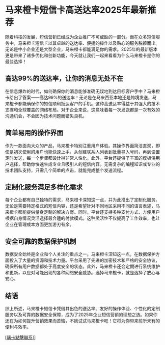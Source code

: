 # 马来橙卡短信卡高送达率2025年最新推荐

随着科技的发展，短信营销已经成为企业推广不可或缺的一部分。而在众多短信服务中，马来橙卡短信卡以其卓越的送达率、便捷的操作以及贴心的服务脱颖而出。无论是中小企业还是大型企业，马来橙卡都能满足你的需求。2025年的最新版本更是带来了诸多优化和创新功能，今天就让我们一起来看看为什么马来橙卡是你的最佳选择！

## 高达99%的送达率，让你的消息无处不在

在信息爆炸的时代，如何确保你的消息能够准确无误地到达目标客户手中？马来橙卡给出了答案——高达99%的送达率！无论是在马来西亚本地还是跨境发送，马来橙卡都能确保你的短信顺利抵达客户的手机。这种高送达率得益于其强大的技术支撑和全球覆盖的网络布局。对于企业来说，这意味着每一次发送都是一次有效的沟通机会，不会因为技术问题而错失良机。

## 简单易用的操作界面

作为一款面向大众的产品，马来橙卡特别注重用户体验。其操作界面简洁直观，即使是初次使用的用户也能快速上手。从创建联系人列表到批量导入号码，再到设置定时发送，每一个步骤都设计得非常人性化。此外，平台还提供了丰富的模板供用户选择，帮助你快速生成专业且吸引人的短信内容。无需复杂的编程知识或专业的技术团队支持，只需几个简单的点击，就能完成整个发送流程。

## 定制化服务满足多样化需求

每个企业都有自己独特的需求，马来橙卡深知这一点，并为此推出了定制化服务。无论是需要特定格式的短信内容，还是希望针对不同地区采用不同的语言表述，马来橙卡都能提供量身定制的解决方案。同时，平台还支持多种支付方式，方便用户根据自身情况灵活选择最合适的付款模式。这种灵活性不仅提高了工作效率，也让企业在管理成本方面更加游刃有余。

## 安全可靠的数据保护机制

数据安全始终是企业和个人关注的重点之一。马来橙卡深知这一点，在数据保护方面投入了大量的资源和技术力量。平台采用了先进的加密技术和严格的安全协议，确保所有用户数据都处于高度安全的状态。此外，马来橙卡还会定期进行系统维护和更新，以应对可能出现的各种网络安全威胁。选择马来橙卡，就是选择了放心与安心。

## 结语

综上所述，马来橙卡短信卡凭借其出色的送达率、友好的操作体验、个性化的定制服务以及可靠的数据安全保障，成为了2025年企业短信营销的理想之选。如果你还在为如何提升营销效果而苦恼，不妨试试马来橙卡吧！它将为你带来前所未有的便利与效率。

[[購卡點擊聯系](https://t.me/s/SXDXQF)]]
